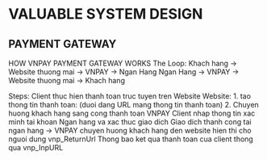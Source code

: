 # VALUABLE SYSTEM DESIGN 

## PAYMENT GATEWAY 
HOW VNPAY PAYMENT GATEWAY WORKS 
The Loop: 
Khach hang -> Website thuong mai -> VNPAY -> Ngan Hang
Ngan Hang -> VNPAY -> Website thuong mai -> Khach hang 

Steps: 
    Client thuc hien thanh toan truc tuyen tren Website 
    Website: 
        1. tao thong tin thanh toan: (duoi dang URL mang thong tin thanh toan) 
        2. Chuyen huong khach hang sang cong thanh toan VNPAY 
    Client nhap thong tin xac minh tai khoan Ngan hang va xac thuc giao dich 
    Giao dich thanh cong tai ngan hang -> VNPAY chuyen huong khach hang den website hien thi cho nguoi dung vnp_ReturnUrl 
    Thong bao ket qua thanh toan cua client thong qua vnp_InpURL 
    